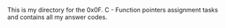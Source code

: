 This is my directory for the 0x0F. C - Function pointers assignment tasks and contains all my answer codes.
